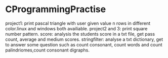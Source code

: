 # CProgrammingPractise
project1: print pascal triangle with user given value n rows in different color.linux and windows both availiable.
project2 and 3: print square number pattern.
score: analysis the students score in a txt file, get pass count, average and medium scores.
stringfilter: analyse a txt dictionary, get to answer some question such as count consonant, count words and count palindriomes,count consonant digraphs.
